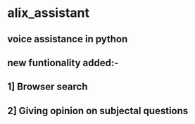 # alix_assistant
## voice assistance in python
## new funtionality added:-
## 1] Browser search
## 2] Giving opinion on subjectal questions

